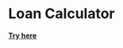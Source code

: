 # Loan Calculator

[**Try here**](https://alexanderlink.github.io/LoanCalculator/LoanCalculator.htm)
